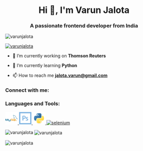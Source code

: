 <h1 align="center">Hi 👋, I'm Varun Jalota</h1>
<h3 align="center">A passionate frontend developer from India</h3>

<p align="left"> <img src="https://komarev.com/ghpvc/?username=varunjalota&label=Profile%20views&color=0e75b6&style=flat" alt="varunjalota" /> </p>

<p align="left"> <a href="https://github.com/ryo-ma/github-profile-trophy"><img src="https://github-profile-trophy.vercel.app/?username=varunjalota" alt="varunjalota" /></a> </p>

- 🔭 I’m currently working on **Thomson Reuters**

- 🌱 I’m currently learning **Python**

- 📫 How to reach me **jalota.varun@gmail.com**

<h3 align="left">Connect with me:</h3>
<p align="left">
</p>

<h3 align="left">Languages and Tools:</h3>
<p align="left"> <a href="https://www.mysql.com/" target="_blank" rel="noreferrer"> <img src="https://raw.githubusercontent.com/devicons/devicon/master/icons/mysql/mysql-original-wordmark.svg" alt="mysql" width="40" height="40"/> </a> <a href="https://www.photoshop.com/en" target="_blank" rel="noreferrer"> <img src="https://raw.githubusercontent.com/devicons/devicon/master/icons/photoshop/photoshop-line.svg" alt="photoshop" width="40" height="40"/> </a> <a href="https://www.python.org" target="_blank" rel="noreferrer"> <img src="https://raw.githubusercontent.com/devicons/devicon/master/icons/python/python-original.svg" alt="python" width="40" height="40"/> </a> <a href="https://www.selenium.dev" target="_blank" rel="noreferrer"> <img src="https://raw.githubusercontent.com/detain/svg-logos/780f25886640cef088af994181646db2f6b1a3f8/svg/selenium-logo.svg" alt="selenium" width="40" height="40"/> </a> </p>

<p><img align="left" src="https://github-readme-stats.vercel.app/api/top-langs?username=varunjalota&show_icons=true&locale=en&layout=compact" alt="varunjalota" /></p>

<p>&nbsp;<img align="center" src="https://github-readme-stats.vercel.app/api?username=varunjalota&show_icons=true&locale=en" alt="varunjalota" /></p>

<p><img align="center" src="https://github-readme-streak-stats.herokuapp.com/?user=varunjalota&" alt="varunjalota" /></p>

<!---
varunjalota/varunjalota is a ✨ special ✨ repository because its `README.md` (this file) appears on your GitHub profile.
You can click the Preview link to take a look at your changes.
--->
